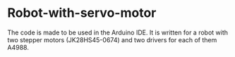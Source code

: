 # Robot-with-servo-motor
The code is made to be used in the Arduino IDE. It is written for a robot with two stepper motors (JK28HS45-0674) and two drivers for each of them A4988.
